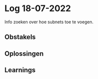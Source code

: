 # Log 18-07-2022
 
Info zoeken over hoe subnets toe te voegen.

## Obstakels
 
## Oplossingen
 
## Learnings

